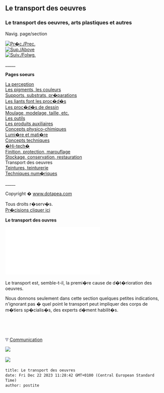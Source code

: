 ## Le transport des oeuvres
### Le transport des oeuvres, arts plastiques et autres
 Navig. page/section

[![Pr�c./Prec.](_derived/back_cmp_themenoir010_back.gif)](entretienrestauration.html)  
[![Sup./Above](_derived/up_cmp_themenoir010_up.gif)](themes.html)  
[![Suiv./Folwg.](_derived/next_cmp_themenoir010_next.gif)](teinturerie.html)

\_\_\_\_\_

**Pages soeurs**

[La perception](perception.html)  
[Les pigments, les couleurs](pigments.html)  
[Supports, substrats, pr�parations](supportsetpreparations.html)  
[Les liants font les proc�d�s](liants.html)  
[Les proc�d�s de dessin](procedesdessin.html)  
[Moulage, modelage, taille, etc.](produitsnonliants.html)  
[Les outils](outils.html)  
[Les produits auxiliaires](auxiliairesproduits.html)  
[Concepts physico-chimiques](conceptsphysicchim.html)  
[Lumi�re et mati�re](chap25lumiereetmatiere.html)  
[Concepts techniques](conceptstechniques.html)  
[�Hi-tech�](hitech.html)  
[Finition, protection, marouflage](finitionprotecmaroufl.html)  
[Stockage, conservation, restauration](entretienrestauration.html)  
Transport des oeuvres  
[Teintures, teinturerie](teinturerie.html)  
[Techniques num�riques](numerique.html)

\_\_\_\_\_

Copyright � www.dotapea.com

Tous droits r�serv�s.  
[Pr�cisions cliquer ici](droitscopie.html)

**Le transport des ouvres**  

![](images/Camionnette.html)

Le transport est, semble-t-il, la premi�re cause de d�t�rioration des oeuvres.

Nous donnons seulement dans cette section quelques petites indications, n'ignorant pas � quel point le transport peut impliquer des corps de m�tiers sp�cialis�s, des experts d�ment habilit�s.



 

 ![](images/transparent122x1.gif)

![](images/flechebas.gif) [Communication](http://www.artrealite.com/annonceurs.htm) 

[![](https://cbonvin.fr/sites/regie.artrealite.com/visuels/campagne1.png)](index-2.html#20131014)

![](https://cbonvin.fr/sites/regie.artrealite.com/visuels/campagne2.png)
```
title: Le transport des oeuvres
date: Fri Dec 22 2023 11:28:42 GMT+0100 (Central European Standard Time)
author: postite
```
